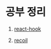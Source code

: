 # 공부 정리
1. <a href="https://github.com/namnamu/namnamu/edit/main/document/react-hook.md">react-hook</a>

1. <a href="https://github.com/namnamu/namnamu/edit/main/document/react-recoil.md">recoil</a>

